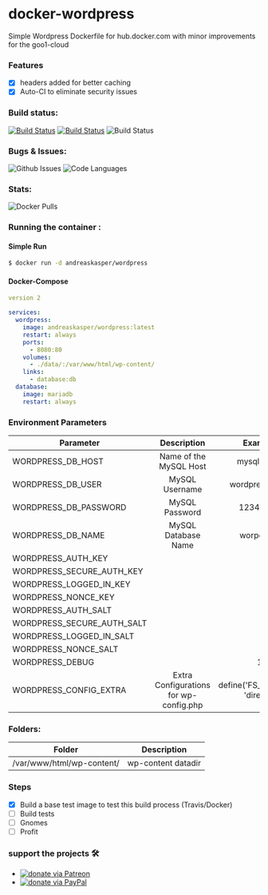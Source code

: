 # docker-wordpress
Simple Wordpress Dockerfile for hub.docker.com with minor improvements for the goo1-cloud

### Features
- [x] headers added for better caching
- [x] Auto-CI to eliminate security issues 

### Build status:
[![Build Status](https://img.shields.io/docker/cloud/automated/andreaskasper/wordpress.svg)](https://hub.docker.com/r/andreaskasper/wordpress)
[![Build Status](https://img.shields.io/docker/cloud/build/andreaskasper/wordpress.svg)](https://hub.docker.com/r/andreaskasper/wordpress)
![Build Status](https://img.shields.io/docker/image-size/andreaskasper/wordpress/latest)

### Bugs & Issues:
![Github Issues](https://img.shields.io/github/issues/andreaskasper/docker-wordpress.svg)
![Code Languages](https://img.shields.io/github/languages/top/andreaskasper/docker-wordpress.svg)

### Stats:
![Docker Pulls](https://img.shields.io/docker/pulls/andreaskasper/wordpress.svg)

### Running the container :

#### Simple Run

```sh
$ docker run -d andreaskasper/wordpress
```

#### Docker-Compose

```YAML
version 2

services:
  wordpress:
    image: andreaskasper/wordpress:latest
    restart: always
    ports:
      - 8080:80
    volumes:
      - ./data/:/var/www/html/wp-content/
    links:
      - database:db
  database:
    image: mariadb
    restart: always
```


### Environment Parameters
| Parameter     | Description   | Example       |
| ------------- |:-------------:|:-------------:|
| WORDPRESS_DB_HOST | Name of the MySQL Host | mysql:3306 |
| WORDPRESS_DB_USER | MySQL Username | wordpress_user |
| WORDPRESS_DB_PASSWORD | MySQL Password | 123456;-) |
| WORDPRESS_DB_NAME | MySQL Database Name | worpdress |
| WORDPRESS_AUTH_KEY | | |
| WORDPRESS_SECURE_AUTH_KEY | | |
| WORDPRESS_LOGGED_IN_KEY | | |
| WORDPRESS_NONCE_KEY | | |
| WORDPRESS_AUTH_SALT | | |
| WORDPRESS_SECURE_AUTH_SALT | | |
| WORDPRESS_LOGGED_IN_SALT | | |
| WORDPRESS_NONCE_SALT | | |
| WORDPRESS_DEBUG | | 1 |
| WORDPRESS_CONFIG_EXTRA | Extra Configurations for wp-config.php | define('FS_METHOD', 'direct'); |


### Folders:
| Folder        | Description   |
| ------------- |:-------------:|
| /var/www/html/wp-content/ | wp-content datadir |


### Steps
- [x] Build a base test image to test this build process (Travis/Docker)
- [ ] Build tests
- [ ] Gnomes
- [ ] Profit

### support the projects :hammer_and_wrench:
* [![donate via Patreon](https://img.shields.io/badge/Donate-Patreon-green.svg)](https://www.patreon.com/AndreasKasper)
* [![donate via PayPal](https://img.shields.io/badge/Donate-PayPal-green.svg)](https://www.paypal.me/AndreasKasper)
